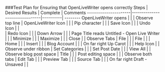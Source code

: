 ###Test Plan for Ensuring that OpenLiveWriter opens correctly
Steps                 | Desired Results                | Complete | Comments
----------------------|--------------------------------|----------| --------
OpenLiveWriter opens |  |   |
Observe top line  | OpenLiveWriter Icon |      |
  | Pip character  |   |
  | Save Icon | |
  | Undo Icon |  |  
  | Redo Icon |  |
  | Down Arrow |  |
  | Page Title reads Untitled - Open Live Writer |  |
  | Minimize |  |
  | Maximize |  |
  | Close |  |
 Observe Tabs | File |  |
  | File |  |
  | Home |  |
  | Insert | | 
  | Blog Account |   |
  | On far right Up Carot | | 
  | Help Icon | |
 Observe under ribbon | Set Categories | | 
  | Set Post Date |  |
  | View All    |  |
 Observe blog post space | Title |  |
  | Post editing space | |
  | 
 Observe both tabs |  Edit Tab | | 
  | Preview Tab | |
  | Source Tab | |
  | On far right  Draft - Unsaved |  |
